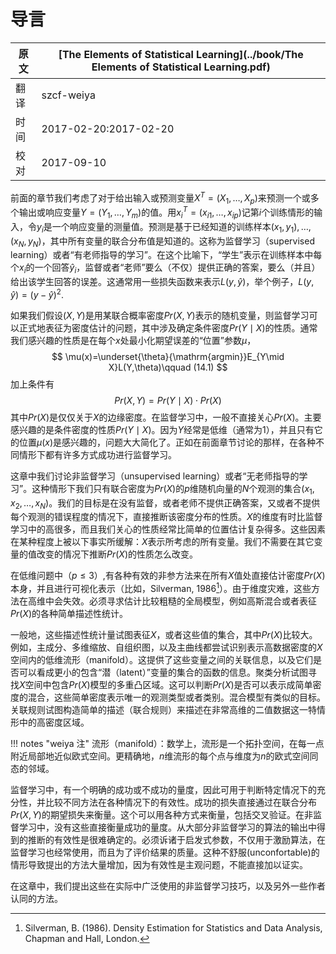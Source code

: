 # 导言

| 原文   | [The Elements of Statistical Learning](../book/The Elements of Statistical Learning.pdf) |
| ---- | ---------------------------------------- |
| 翻译   | szcf-weiya                               |
| 时间   | 2017-02-20:2017-02-20                    |
|校对| 2017-09-10|

前面的章节我们考虑了对于给出输入或预测变量$X^T=(X_1,\ldots,X_p)$来预测一个或多个输出或响应变量$Y=(Y_1,\ldots,Y_m)$的值。用$x_i^T=(x_{i1},\ldots,x_{ip})$记第$i$个训练情形的输入，令$y_i$是一个响应变量的测量值。预测是基于已经知道的训练样本$(x_1,y_1),\ldots,(x_N,y_N)$，其中所有变量的联合分布值是知道的。这称为监督学习（supervised learning）或者“有老师指导的学习”。在这个比喻下，“学生”表示在训练样本中每个$x_i$的一个回答$\hat y_i$，监督或者“老师”要么（不仅）提供正确的答案，要么（并且）给出该学生回答的误差。这通常用一些损失函数来表示$L(y,\hat y)$，举个例子，$L(y,\hat y)=(y-\hat y)^2$.

如果我们假设$(X,Y)$是用某联合概率密度$Pr(X,Y)$表示的随机变量，则监督学习可以正式地表征为密度估计的问题，其中涉及确定条件密度$Pr(Y\mid X)$的性质。通常我们感兴趣的性质是在每个$x$处最小化期望误差的“位置”参数$\mu$，
$$
\mu(x)=\underset{\theta}{\mathrm{argmin}}E_{Y\mid X}L(Y,\theta)\qquad (14.1)
$$
加上条件有
$$
Pr(X,Y)=Pr(Y\mid X)\cdot Pr(X)
$$
其中$Pr(X)$是仅仅关于$X$的边缘密度。在监督学习中，一般不直接关心$Pr(X)$。主要感兴趣的是条件密度的性质$Pr(Y\mid X)$。因为$Y$经常是低维（通常为1），并且只有它的位置$\mu(x)$是感兴趣的，问题大大简化了。正如在前面章节讨论的那样，在各种不同情形下都有许多方式成功进行监督学习。

这章中我们讨论非监督学习（unsupervised learning）或者“无老师指导的学习”。这种情形下我们只有联合密度为$Pr(X)$的$p$维随机向量的$N$个观测的集合$(x_1,x_2,\ldots,x_N)$。我们的目标是在没有监督，或者老师不提供正确答案，又或者不提供每个观测的错误程度的情况下，直接推断该密度分布的性质。$X$的维度有时比监督学习中的高很多，而且我们关心的性质经常比简单的位置估计复杂得多。这些因素在某种程度上被以下事实所缓解：$X$表示所考虑的所有变量。我们不需要在其它变量的值改变的情况下推断$Pr(X)$的性质怎么改变。

在低维问题中（$p\le 3$）,有各种有效的非参方法来在所有$X$值处直接估计密度$Pr(X)$本身，并且进行可视化表示（比如，Silverman, 1986[^1]）。由于维度灾难，这些方法在高维中会失效。必须寻求估计比较粗糙的全局模型，例如高斯混合或者表征$Pr(X)$的各种简单描述性统计。

一般地，这些描述性统计量试图表征$X$，或者这些值的集合，其中$Pr(X)$比较大。例如，主成分、多维缩放、自组织图，以及主曲线都尝试识别表示高数据密度的$X$空间内的低维流形（manifold）。这提供了这些变量之间的关联信息，以及它们是否可以看成更小的包含“潜（latent）”变量的集合的函数的信息。聚类分析试图寻找$X$空间中包含$Pr(X)$模型的多重凸区域。这可以判断$Pr(X)$是否可以表示成简单密度的混合，这些简单密度表示唯一的观测类型或者类别。混合模型有类似的目标。关联规则试图构造简单的描述（联合规则）来描述在非常高维的二值数据这一特情形中的高密度区域。

!!! notes "weiya 注"
    流形（manifold）：数学上，流形是一个拓扑空间，在每一点附近局部地近似欧式空间。更精确地，$n$维流形的每个点与维度为$n$的欧式空间同态的邻域。

监督学习中，有一个明确的成功或不成功的量度，因此可用于判断特定情况下的充分性，并比较不同方法在各种情况下的有效性。成功的损失直接通过在联合分布$Pr(X,Y)$的期望损失来衡量。这个可以用各种方式来衡量，包括交叉验证。在非监督学习中，没有这些直接衡量成功的量度。从大部分非监督学习的算法的输出中得到的推断的有效性是很难确定的。必须诉诸于启发式参数，不仅用于激励算法，在监督学习也经常使用，而且为了评价结果的质量。这种不舒服(unconfortable)的情形导致提出的方法大量增加，因为有效性是主观问题，不能直接加以证实。

在这章中，我们提出这些在实际中广泛使用的非监督学习技巧，以及另外一些作者认同的方法。

[^1]: Silverman, B. (1986). Density Estimation for Statistics and Data Analysis, Chapman and Hall, London.
